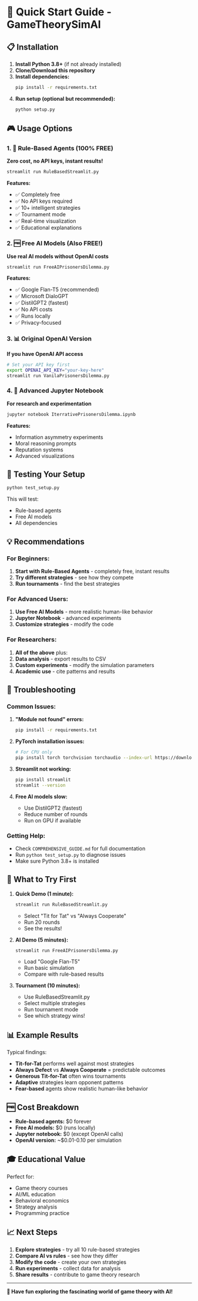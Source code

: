 # 🚀 Quick Start Guide - GameTheorySimAI

## 📋 Installation

1. **Install Python 3.8+** (if not already installed)
2. **Clone/Download this repository**
3. **Install dependencies:**
   ```bash
   pip install -r requirements.txt
   ```
4. **Run setup (optional but recommended):**
   ```bash
   python setup.py
   ```

## 🎮 Usage Options

### 1. 🤖 Rule-Based Agents (100% FREE)
**Zero cost, no API keys, instant results!**

```bash
streamlit run RuleBasedStreamlit.py
```

**Features:**
- ✅ Completely free
- ✅ No API keys required
- ✅ 10+ intelligent strategies
- ✅ Tournament mode
- ✅ Real-time visualization
- ✅ Educational explanations

### 2. 🆓 Free AI Models (Also FREE!)
**Use real AI models without OpenAI costs**

```bash
streamlit run FreeAIPrisonersDilemma.py
```

**Features:**
- ✅ Google Flan-T5 (recommended)
- ✅ Microsoft DialoGPT
- ✅ DistilGPT2 (fastest)
- ✅ No API costs
- ✅ Runs locally
- ✅ Privacy-focused

### 3. 📊 Original OpenAI Version
**If you have OpenAI API access**

```bash
# Set your API key first
export OPENAI_API_KEY="your-key-here"
streamlit run VanilaPrisonersDilemma.py
```

### 4. 📓 Advanced Jupyter Notebook
**For research and experimentation**

```bash
jupyter notebook IterrativePrisonersDilemma.ipynb
```

**Features:**
- Information asymmetry experiments
- Moral reasoning prompts
- Reputation systems
- Advanced visualizations

## 🧪 Testing Your Setup

```bash
python test_setup.py
```

This will test:
- Rule-based agents
- Free AI models
- All dependencies

## 💡 Recommendations

### For Beginners:
1. **Start with Rule-Based Agents** - completely free, instant results
2. **Try different strategies** - see how they compete
3. **Run tournaments** - find the best strategies

### For Advanced Users:
1. **Use Free AI Models** - more realistic human-like behavior
2. **Jupyter Notebook** - advanced experiments
3. **Customize strategies** - modify the code

### For Researchers:
1. **All of the above** plus:
2. **Data analysis** - export results to CSV
3. **Custom experiments** - modify the simulation parameters
4. **Academic use** - cite patterns and results

## 🔧 Troubleshooting

### Common Issues:

1. **"Module not found" errors:**
   ```bash
   pip install -r requirements.txt
   ```

2. **PyTorch installation issues:**
   ```bash
   # For CPU only
   pip install torch torchvision torchaudio --index-url https://download.pytorch.org/whl/cpu
   ```

3. **Streamlit not working:**
   ```bash
   pip install streamlit
   streamlit --version
   ```

4. **Free AI models slow:**
   - Use DistilGPT2 (fastest)
   - Reduce number of rounds
   - Run on GPU if available

### Getting Help:
- Check `COMPREHENSIVE_GUIDE.md` for full documentation
- Run `python test_setup.py` to diagnose issues
- Make sure Python 3.8+ is installed

## 🎯 What to Try First

1. **Quick Demo (1 minute):**
   ```bash
   streamlit run RuleBasedStreamlit.py
   ```
   - Select "Tit for Tat" vs "Always Cooperate"
   - Run 20 rounds
   - See the results!

2. **AI Demo (5 minutes):**
   ```bash
   streamlit run FreeAIPrisonersDilemma.py
   ```
   - Load "Google Flan-T5"
   - Run basic simulation
   - Compare with rule-based results

3. **Tournament (10 minutes):**
   - Use RuleBasedStreamlit.py
   - Select multiple strategies
   - Run tournament mode
   - See which strategy wins!

## 📊 Example Results

Typical findings:
- **Tit-for-Tat** performs well against most strategies
- **Always Defect** vs **Always Cooperate** = predictable outcomes
- **Generous Tit-for-Tat** often wins tournaments
- **Adaptive** strategies learn opponent patterns
- **Fear-based** agents show realistic human-like behavior

## 🆓 Cost Breakdown

- **Rule-based agents:** $0 forever
- **Free AI models:** $0 (runs locally)
- **Jupyter notebook:** $0 (except OpenAI calls)
- **OpenAI version:** ~$0.01-0.10 per simulation

## 🎓 Educational Value

Perfect for:
- Game theory courses
- AI/ML education
- Behavioral economics
- Strategy analysis
- Programming practice

## 📈 Next Steps

1. **Explore strategies** - try all 10 rule-based strategies
2. **Compare AI vs rules** - see how they differ
3. **Modify the code** - create your own strategies
4. **Run experiments** - collect data for analysis
5. **Share results** - contribute to game theory research

---

**🎉 Have fun exploring the fascinating world of game theory with AI!**
